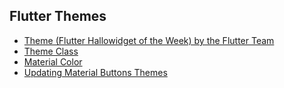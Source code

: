 ## Flutter Themes

- [Theme (Flutter Hallowidget of the Week) by the Flutter Team](https://www.youtube.com/watch?v=oTvQDJOBXmM&t=131s)
- [Theme Class](https://api.flutter.dev/flutter/material/Theme-class.html)
- [Material Color](https://m3.material.io/styles/color/overview)
- [Updating Material Buttons Themes](https://docs.google.com/document/d/10Fbn59hiHkppqJ6y_1Rjwl7klN-OvJXQU3SFEqicpME/edit)